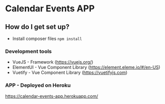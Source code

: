 # Calendar Events APP #

## How do I get set up? ##
* Install composer files `npm install`

### Development tools
* VueJS - Framework (https://vuejs.org/)
* ElementUI - Vue Component Library (https://element.eleme.io/#/en-US)
* Vuetify - Vue Component Library (https://vuetifyjs.com)

### APP - Deployed on Heroku
https://calendar-events-app.herokuapp.com/